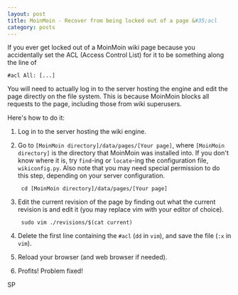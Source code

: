 ```yaml
---
layout: post
title: MoinMoin - Recover from being locked out of a page &#35;acl
category: posts
---
```

If you ever get locked out of a MoinMoin wiki page because you accidentally set the ACL (Access Control List) for it to be something along the line of

    #acl All: [...]

You will need to actually log in to the server hosting the engine and edit the page directly on the file system. This is because MoinMoin blocks all requests to the page, including those from wiki superusers.

Here's how to do it:

1. Log in to the server hosting the wiki engine.
2. Go to `[MoinMoin directory]/data/pages/[Your page]`, where `[MoinMoin directory]` is the directory that MoinMoin was installed into. If you don't know where it is, try `find`-ing or `locate`-ing the configuration file, `wikiconfig.py`. Also note that you may need special permission to do this step, depending on your server configuration.

        cd [MoinMoin directory]/data/pages/[Your page]

3. Edit the current revision of the page by finding out what the current revision is and edit it (you may replace vim with your editor of choice).

        sudo vim ./revisions/$(cat current)

4. Delete the first line containing the `#acl` (`dd` in `vim`), and save the file (`:x` in `vim`).
5. Reload your browser (and web browser if needed).
6. Profits! Problem fixed!

SP